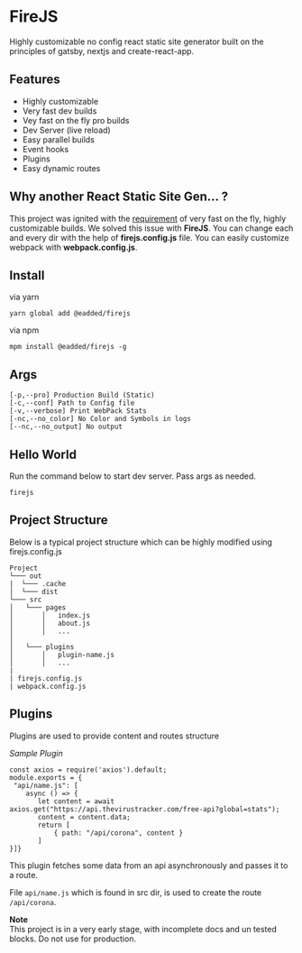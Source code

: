 
# FireJS  
Highly customizable no config react static site generator built on the principles of gatsby, nextjs and create-react-app.  
  
## Features  
  
 - Highly customizable  
 - Very fast dev builds  
 - Vey fast on the fly pro builds  
 - Dev Server (live reload)  
 - Easy parallel builds  
 - Event hooks  
 - Plugins  
 - Easy dynamic routes  
  
## Why another React Static Site Gen... ?  
This project was ignited with the [requirement](https://dev.to/aniketfuryrocks/dynamically-building-static-react-pages-upon-request-4pg3) of very fast on the fly, highly customizable builds. We solved this issue with **FireJS**. You can change each and every dir with the help of **firejs.config.js** file. You can easily customize webpack with **webpack.config.js**.  
  
    
## Install
via yarn
~~~
yarn global add @eadded/firejs
~~~  
via npm
~~~
mpm install @eadded/firejs -g
~~~  
##  Args
~~~  
[-p,--pro] Production Build (Static)
[-c,--conf] Path to Config file  
[-v,--verbose] Print WebPack Stats
[-nc,--no_color] No Color and Symbols in logs
[--nc,--no_output] No output
~~~
## Hello World
Run the command below to start dev server. Pass args as needed.
~~~
firejs
~~~
## Project Structure  
Below is a typical project structure which can be highly modified using firejs.config.js  
```  
Project  
└─── out  
|  └─── .cache  
│  └─── dist  
└─── src  
│   └─── pages  
│       │   index.js  
│       │   about.js  
│       │   ...  
│  
│   └─── plugins  
│       │   plugin-name.js  
│       │   ...  
|  
| firejs.config.js  
| webpack.config.js  
```  
## Plugins  
Plugins are used to provide content and routes structure  
  
*Sample Plugin*  
~~~  
const axios = require('axios').default;    
module.exports = {    
 "api/name.js": [   
    async () => {   
       let content = await axios.get("https://api.thevirustracker.com/free-api?global=stats");  
       content = content.data;  
       return [  
           { path: "/api/corona", content }  
       ]  
}]}  
~~~  
This plugin fetches some data from an api asynchronously and passes it to a route.  
  
File `api/name.js` which is found in src dir, is used to create the route `/api/corona`.  
  
**Note**  
This project is in a very early stage, with incomplete docs and un tested blocks. Do not use for production.